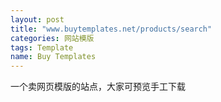 ```yaml
---
layout: post
title: "www.buytemplates.net/products/search"
categories: 网站模版
tags: Template
name: Buy Templates
---
```

一个卖网页模版的站点，大家可预览手工下载
<!--break-->
